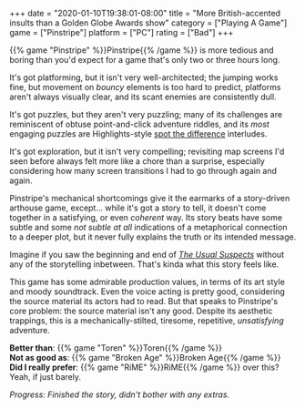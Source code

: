 +++
date = "2020-01-10T19:38:01-08:00"
title = "More British-accented insults than a Golden Globe Awards show"
category = ["Playing A Game"]
game = ["Pinstripe"]
platform = ["PC"]
rating = ["Bad"]
+++

{{% game "Pinstripe" %}}Pinstripe{{% /game %}} is more tedious and boring than you'd expect for a game that's only two or three hours long.

It's got platforming, but it isn't very well-architected; the jumping works fine, but movement on <i>bouncy</i> elements is too hard to predict, platforms aren't always visually clear, and its scant enemies are consistently dull.

It's got puzzles, but they aren't very puzzling; many of its challenges are reminiscent of obtuse point-and-click adventure riddles, and its <i>most</i> engaging puzzles are Highlights-style <a href="https://en.wikipedia.org/wiki/Spot_the_difference">spot the difference</a> interludes.

It's got exploration, but it isn't very compelling; revisiting map screens I'd seen before always felt more like a chore than a surprise, especially considering how many screen transitions I had to go through again and again.

Pinstripe's mechanical shortcomings give it the earmarks of a story-driven arthouse game, except... while it's got a story to tell, it doesn't come together in a satisfying, or even <i>coherent</i> way.  Its story beats have some subtle and some <i>not subtle at all</i> indications of a metaphorical connection to a deeper plot, but it never fully explains the truth or its intended message.

Imagine if you saw the beginning and end of <i><a href="https://www.imdb.com/title/tt0114814/">The Usual Suspects</a></i> without any of the storytelling inbetween.  That's kinda what this story feels like.

This game has some admirable production values, in terms of its art style and moody soundtrack.  Even the voice acting is pretty good, considering the source material its actors had to read.  But that speaks to Pinstripe's core problem: the source material isn't any good.  Despite its aesthetic trappings, this is a mechanically-stilted, tiresome, repetitive, <i>unsatisfying</i> adventure.

<b>Better than</b>: {{% game "Toren" %}}Toren{{% /game %}}  
<b>Not as good as</b>: {{% game "Broken Age" %}}Broken Age{{% /game %}}  
<b>Did I really prefer</b>: {{% game "RiME" %}}RiME{{% /game %}} over this?  Yeah, if just barely.

<i>Progress: Finished the story, didn't bother with any extras.</i>

